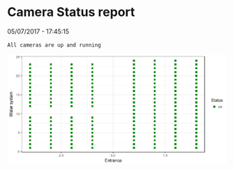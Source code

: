 Camera Status report
================
05/07/2017 - 17:45:15

    All cameras are up and running

![](camreport_files/figure-markdown_github/unnamed-chunk-2-1.png)
